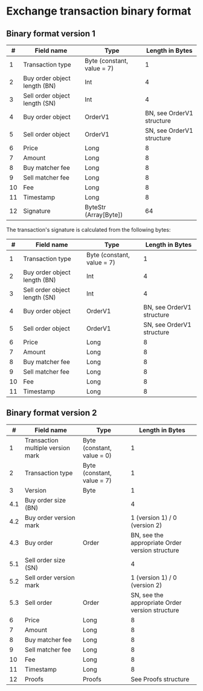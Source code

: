 # Exchange transaction binary format

## Binary format version 1

| # | Field name | Type | Length in Bytes |
| --- | --- | --- | --- |
| 1 | Transaction type | Byte (constant, value = 7) | 1
| 2 | Buy order object length (BN) | Int | 4
| 3 | Sell order object length (SN) | Int | 4
| 4 | Buy order object | OrderV1 | BN, see OrderV1 structure
| 5 | Sell order object | OrderV1 | SN, see OrderV1 structure
| 6 | Price | Long | 8
| 7 | Amount | Long | 8
| 8 | Buy matcher fee | Long | 8
| 9 | Sell matcher fee | Long | 8
| 10 | Fee | Long | 8
| 11 | Timestamp | Long | 8
| 12 | Signature | ByteStr (Array[Byte]) | 64

The transaction's signature is calculated from the following bytes:

| # | Field name | Type | Length in Bytes |
| --- | --- | --- | --- |
| 1 | Transaction type | Byte (constant, value = 7) | 1
| 2 | Buy order object length (BN) | Int | 4
| 3 | Sell order object length (SN) | Int | 4
| 4 | Buy order object | OrderV1 | BN, see OrderV1 structure
| 5 | Sell order object | OrderV1 | SN, see OrderV1 structure
| 6 | Price | Long | 8 |
| 7 | Amount | Long | 8 |
| 8 | Buy matcher fee | Long | 8 |
| 9 | Sell matcher fee | Long | 8 |
| 10 | Fee | Long | 8 |
| 11 | Timestamp | Long | 8 |

## Binary format version 2

| # | Field name | Type | Length in Bytes |
| --- | --- | --- | --- |
| 1 | Transaction multiple version mark | Byte (constant, value = 0) | 1
| 2 | Transaction type | Byte (constant, value = 7\) | 1
| 3 | Version | Byte | 1
| 4.1 | Buy order size (BN) |  | 4
| 4.2 | Buy order version mark |  | 1 (version 1) / 0 (version 2)
| 4.3 | Buy order | Order | BN, see the appropriate Order version structure
| 5.1 | Sell order size (SN) |  | 4
| 5.2 | Sell order version mark |  | 1 (version 1) / 0 (version 2)
| 5.3 | Sell order | Order | SN, see the appropriate Order version structure
| 6 | Price | Long | 8
| 7 | Amount | Long | 8
| 8 | Buy matcher fee | Long | 8
| 9 | Sell matcher fee | Long | 8
| 10 | Fee | Long | 8
| 11 | Timestamp | Long | 8
| 12 | Proofs | Proofs | See Proofs structure
